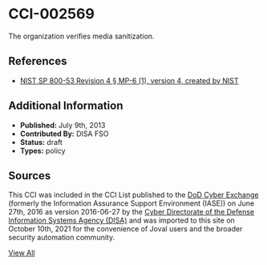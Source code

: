 # CCI-002569

The organization verifies media sanitization.

## References ##

* [NIST SP 800-53 Revision 4 § MP-6 (1), version 4, created by NIST](http://csrc.nist.gov/publications/PubsSPs.html)


## Additional Information ##

* **Published:** July 9th, 2013
* **Contributed By:** DISA FSO
* **Status:** draft
* **Types:** policy

## Sources ##

This CCI was included in the CCI List published to the [DoD Cyber Exchange](https://public.cyber.mil/stigs/cci/)
(formerly the Information Assurance Support Environment (IASE)) on June 27th, 2016 as version
2016-06-27 by the [Cyber Directorate of the Defense Information Systems Agency (DISA)](https://public.cyber.mil/about-cyber/)
and was imported to this site on October 10th, 2021 for the convenience of Joval users and the broader
security automation community.

[View All](../README.md)
